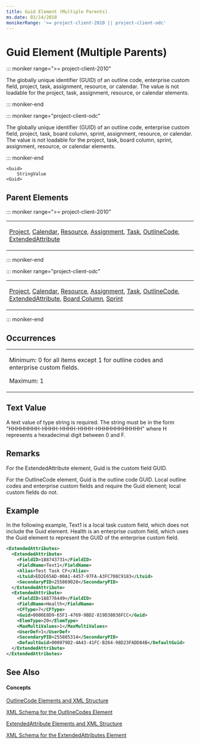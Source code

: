 ```yaml
---
title: Guid Element (Multiple Parents)
ms.date: 03/14/2018
monikerRange: '>= project-client-2010 || project-client-odc'
---
```


# Guid Element (Multiple Parents)

::: moniker range=">= project-client-2010"

The globally unique identifier (GUID) of an outline code, enterprise custom field, project, task, assignment, resource, or calendar. The value is not loadable for the project, task, assignment, resource, or calendar elements.

::: moniker-end

::: moniker range="project-client-odc"

The globally unique identifier (GUID) of an outline code, enterprise custom field, project, task, board column, sprint, assignment, resource, or calendar. The value is not loadable for the project, task, board column, sprint, assignment, resource, or calendar elements.

::: moniker-end

    <Guid>
        StringValue
    <Guid>
    
    

## Parent Elements

::: moniker range=">= project-client-2010"

<table>
<colgroup>
<col style="width: 100%" />
</colgroup>
<tbody>
<tr class="odd">
<td><p><a href="project-element.md">Project</a>, <a href="calendar-element.md">Calendar</a>, <a href="resource-element.md">Resource</a>, <a href="assignment-element.md">Assignment</a>, <a href="task-element.md">Task</a>, <a href="outlinecode-element.md">OutlineCode</a>, <a href="extendedattribute-element.md">ExtendedAttribute</a>  </p></td>
</tr>
</tbody>
</table>

::: moniker-end

::: moniker range="project-client-odc"

<table>
<colgroup>
<col style="width: 100%" />
</colgroup>
<tbody>
<tr class="odd">
<td><p><a href="project-element.md">Project</a>, <a href="calendar-element.md">Calendar</a>, <a href="resource-element.md">Resource</a>, <a href="assignment-element.md">Assignment</a>, <a href="task-element.md">Task</a>, <a href="outlinecode-element.md">OutlineCode</a>, <a href="extendedattribute-element.md">ExtendedAttribute</a>, <a href="boardcolumn-element.md">Board Column</a>, <a href="sprint-element.md">Sprint</a>
  </p></td>
</tr>
</tbody>
</table>

::: moniker-end

## Occurrences

<table>
<colgroup>
<col style="width: 100%" />
</colgroup>
<tbody>
<tr class="odd">
<td><p>Minimum: 0 for all items except 1 for outline codes and enterprise custom fields.</p>
<p>Maximum: 1</p></td>
</tr>
</tbody>
</table>

## Text Value

A text value of type string is required. The string must be in the form "HHHHHHHH-HHHH-HHHH-HHHH-HHHHHHHHHHHH" where H represents a hexadecimal digit between 0 and F.

## Remarks

For the ExtendedAttribute element, Guid is the custom field GUID.

For the OutlineCode element, Guid is the outline code GUID. Local outline codes and enterprise custom fields and require the Guid element; local custom fields do not.

## Example

In the following example, Text1 is a local task custom field, which does not include the Guid element. Health is an enterprise custom field, which uses the Guid element to represent the GUID of the enterprise custom field.

``` xml
<ExtendedAttributes>
  <ExtendedAttribute>
    <FieldID>188743731</FieldID>
    <FieldName>Text1</FieldName>
    <Alias>Test Task CF</Alias>
    <Ltuid>ED2E65AD-00A1-4457-97FA-A3FC708C9183</Ltuid>
    <SecondaryPID>255869028</SecondaryPID>
  </ExtendedAttribute>
  <ExtendedAttribute>
    <FieldID>188776449</FieldID>
    <FieldName>Health</FieldName>
    <CFType>7</CFType>
    <Guid>0000E8D9-65F1-4769-9BD2-819D38036FCC</Guid>
    <ElemType>20</ElemType>
    <MaxMultiValues>1</MaxMultiValues>
    <UserDef>1</UserDef>
    <SecondaryPID>255885314</SecondaryPID>
    <DefaultGuid>000079D2-4A43-41FC-B264-98D23FADD84B</DefaultGuid>
  </ExtendedAttribute>
</ExtendedAttributes>
```

## See Also

#### Concepts

[OutlineCode Elements and XML Structure](outlinecode-elements-and-xml-structure.md)

[XML Schema for the OutlineCodes Element](xml-schema-for-the-outlinecodes-element.md)

[ExtendedAttribute Elements and XML Structure](extendedattribute-elements-and-xml-structure.md)

[XML Schema for the ExtendedAttributes Element](xml-schema-for-the-extendedattributes-element.md)

